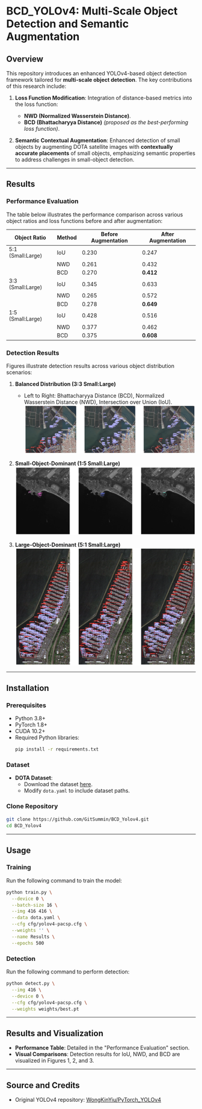 # BCD_YOLOv4: Multi-Scale Object Detection and Semantic Augmentation

## Overview

This repository introduces an enhanced YOLOv4-based object detection framework tailored for **multi-scale object detection**. The key contributions of this research include:

1. **Loss Function Modification**: Integration of distance-based metrics into the loss function:
   - **NWD (Normalized Wasserstein Distance)**.
   - **BCD (Bhattacharyya Distance)** *(proposed as the best-performing loss function)*.

2. **Semantic Contextual Augmentation**: Enhanced detection of small objects by augmenting DOTA satellite images with **contextually accurate placements** of small objects, emphasizing semantic properties to address challenges in small-object detection.

---

## Results

### Performance Evaluation
The table below illustrates the performance comparison across various object ratios and loss functions before and after augmentation:

| Object Ratio        | Method | Before Augmentation | After Augmentation |
|---------------------|--------|---------------------|--------------------|
| 5:1 (Small:Large)   | IoU    | 0.230               | 0.247              |
|                     | NWD    | 0.261               | 0.432              |
|                     | BCD    | 0.270               | **0.412**          |
| 3:3 (Small:Large)   | IoU    | 0.345               | 0.633              |
|                     | NWD    | 0.265               | 0.572              |
|                     | BCD    | 0.278               | **0.649**          |
| 1:5 (Small:Large)   | IoU    | 0.428               | 0.516              |
|                     | NWD    | 0.377               | 0.462              |
|                     | BCD    | 0.375               | **0.608**          |

### Detection Results

Figures illustrate detection results across various object distribution scenarios:

1. **Balanced Distribution (3:3 Small:Large)**
   - Left to Right: Bhattacharyya Distance (BCD), Normalized Wasserstein Distance (NWD), Intersection over Union (IoU).
   ![3:3 Results](figure/detect_1.png)

2. **Small-Object-Dominant (1:5 Small:Large)**
   ![1:5 Results](figure/detect_3.png)

3. **Large-Object-Dominant (5:1 Small:Large)**
   ![5:1 Results](figure/detect_2.png)

---

## Installation

### Prerequisites
- Python 3.8+
- PyTorch 1.8+
- CUDA 10.2+
- Required Python libraries:
  ```bash
  pip install -r requirements.txt
  ```

### Dataset
- **DOTA Dataset**:
  - Download the dataset [here](https://captain-whu.github.io/DOTA/).
  - Modify `dota.yaml` to include dataset paths.

### Clone Repository
```bash
git clone https://github.com/GitSummin/BCD_Yolov4.git
cd BCD_Yolov4
```

---

## Usage

### Training
Run the following command to train the model:
```bash
python train.py \
  --device 0 \
  --batch-size 16 \
  --img 416 416 \
  --data dota.yaml \
  --cfg cfg/yolov4-pacsp.cfg \
  --weights '' \
  --name Results \
  --epochs 500
```

### Detection
Run the following command to perform detection:
```bash
python detect.py \
  --img 416 \
  --device 0 \
  --cfg cfg/yolov4-pacsp.cfg \
  --weights weights/best.pt
```

---

## Results and Visualization

- **Performance Table**: Detailed in the "Performance Evaluation" section.
- **Visual Comparisons**: Detection results for IoU, NWD, and BCD are visualized in Figures 1, 2, and 3.

---

## Source and Credits

- Original YOLOv4 repository: [WongKinYiu/PyTorch_YOLOv4](https://github.com/WongKinYiu/PyTorch_YOLOv4)

